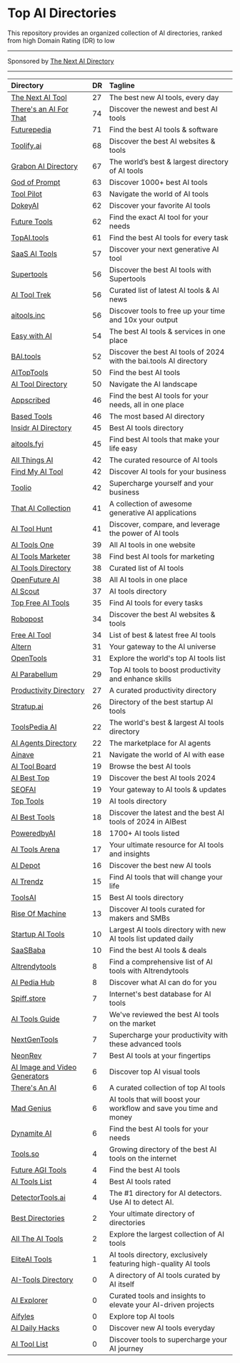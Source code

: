 # Top AI Directories

This repository provides an organized collection of AI directories, ranked from high Domain Rating (DR) to low

---

Sponsored by [The Next AI Directory](https://thenextaidirectory.com)

---

| Directory | DR | Tagline |
|:----------|:----------|:----------|
| [The Next AI Tool](https://thenextaitool.com?ref=thenextaidirectory.com) | 27 | The best new AI tools, every day |
| [There's an AI For That](https://thenextaidirectory.com/go/theres-an-ai-for-that) | 74 | Discover the newest and best AI tools |
| [Futurepedia](https://thenextaidirectory.com/go/futurepedia) | 71 | Find the best AI tools & software |
| [Toolify.ai](https://thenextaidirectory.com/go/toolify-ai) | 68 | Discover the best AI websites & tools |
| [Grabon AI Directory](https://thenextaidirectory.com/go/grabon-ai-directory) | 67 | The world’s best & largest directory of AI tools |
| [God of Prompt](https://thenextaidirectory.com/go/god-of-prompt) | 63 | Discover 1000+ best AI tools |
| [Tool Pilot](https://thenextaidirectory.com/go/tool-pilot) | 63 | Navigate the world of AI tools |
| [DokeyAI](https://thenextaidirectory.com/go/dokeyai) | 62 | Discover your favorite AI tools |
| [Future Tools](https://thenextaidirectory.com/go/future-tools) | 62 | Find the exact AI tool for your needs |
| [TopAI.tools](https://thenextaidirectory.com/go/topai-tools) | 61 | Find the best AI tools for every task |
| [SaaS AI Tools](https://thenextaidirectory.com/go/saas-ai-tools) | 57 | Discover your next generative AI tool |
| [Supertools](https://thenextaidirectory.com/go/supertools) | 56 | Discover the best AI tools with Supertools |
| [AI Tool Trek](https://thenextaidirectory.com/go/ai-tool-trek) | 56 | Curated list of latest AI tools & AI news |
| [aitools.inc](https://thenextaidirectory.com/go/aitools-inc) | 56 | Discover tools to free up your time and 10x your output |
| [Easy with AI](https://thenextaidirectory.com/go/easy-with-ai) | 54 | The best AI tools & services in one place |
| [BAI.tools](https://thenextaidirectory.com/go/bai-tools) | 52 | Discover the best AI tools of 2024 with the bai.tools AI directory |
| [AITopTools](https://thenextaidirectory.com/go/aitoptools) | 50 | Find the best AI tools |
| [AI Tool Directory](https://thenextaidirectory.com/go/ai-tool-directory) | 50 | Navigate the AI landscape |
| [Appscribed](https://thenextaidirectory.com/go/appscribed) | 46 | Find the best AI tools for your needs, all in one place |
| [Based Tools](https://thenextaidirectory.com/go/based-tools) | 46 | The most based AI directory |
| [Insidr AI Directory](https://thenextaidirectory.com/go/insidr-ai-directory) | 45 | Best AI tools directory |
| [aitools.fyi](https://thenextaidirectory.com/go/aitools-fyi) | 45 | Find best AI tools that make your life easy |
| [All Things AI](https://thenextaidirectory.com/go/all-things-ai) | 42 | The curated resource of AI tools |
| [Find My AI Tool](https://thenextaidirectory.com/go/find-my-ai-tool) | 42 | Discover AI tools for your business |
| [Toolio](https://thenextaidirectory.com/go/toolio) | 42 | Supercharge yourself and your business |
| [That AI Collection](https://thenextaidirectory.com/go/that-ai-collection) | 41 | A collection of awesome generative AI applications |
| [AI Tool Hunt](https://thenextaidirectory.com/go/ai-tool-hunt) | 41 | Discover, compare, and leverage the power of AI tools |
| [AI Tools One](https://thenextaidirectory.com/go/ai-tools-one) | 39 | All AI tools in one website |
| [AI Tools Marketer](https://thenextaidirectory.com/go/ai-tools-marketer) | 38 | Find best AI tools for marketing |
| [AI Tools Directory](https://thenextaidirectory.com/go/ai-tools-directory-2) | 38 | Curated list of AI tools |
| [OpenFuture AI](https://thenextaidirectory.com/go/openfuture-ai) | 38 | All AI tools in one place |
| [AI Scout](https://thenextaidirectory.com/go/ai-scout) | 37 | AI tools directory |
| [Top Free AI Tools](https://thenextaidirectory.com/go/top-free-ai-tools) | 35 | Find AI tools for every tasks |
| [Robopost](https://thenextaidirectory.com/go/robopost) | 34 | Discover the best AI websites & tools |
| [Free AI Tool](https://thenextaidirectory.com/go/free-ai-tool) | 34 | List of best & latest free AI tools |
| [Altern](https://thenextaidirectory.com/go/altern) | 31 | Your gateway to the AI universe |
| [OpenTools](https://thenextaidirectory.com/go/opentools) | 31 | Explore the world's top AI tools list |
| [AI Parabellum](https://thenextaidirectory.com/go/ai-parabellum) | 29 | Top AI tools to boost productivity and enhance skills |
| [Productivity Directory](https://thenextaidirectory.com/go/productivity-directory) | 27 | A curated productivity directory |
| [Stratup.ai](https://thenextaidirectory.com/go/stratup-ai) | 26 | Directory of the best startup AI tools |
| [ToolsPedia AI](https://thenextaidirectory.com/go/toolspedia-ai) | 22 | The world's best & largest AI tools directory |
| [AI Agents Directory](https://thenextaidirectory.com/go/ai-agents-directory) | 22 | The marketplace for AI agents |
| [Ainave](https://thenextaidirectory.com/go/ainave) | 21 | Navigate the world of AI with ease |
| [AI Tool Board](https://thenextaidirectory.com/go/ai-tool-board) | 19 | Browse the best AI tools |
| [AI Best Top](https://thenextaidirectory.com/go/ai-best-top) | 19 | Discover the best AI tools 2024 |
| [SEOFAI](https://thenextaidirectory.com/go/seofai) | 19 | Your gateway to AI tools & updates |
| [Top Tools](https://thenextaidirectory.com/go/top-tools) | 19 | AI tools directory |
| [AI Best Tools](https://thenextaidirectory.com/go/ai-best-tools) | 18 | Discover the latest and the best AI tools of 2024 in AIBest |
| [PoweredbyAI](https://thenextaidirectory.com/go/poweredbyai) | 18 | 1700+ AI tools listed |
| [AI Tools Arena](https://thenextaidirectory.com/go/ai-tools-arena) | 17 | Your ultimate resource for AI tools and insights |
| [AI Depot](https://thenextaidirectory.com/go/ai-depot) | 16 | Discover the best new AI tools |
| [AI Trendz](https://thenextaidirectory.com/go/ai-trendz) | 15 | Find AI tools that will change your life |
| [ToolsAI](https://thenextaidirectory.com/go/toolsai) | 15 | Best AI tools directory |
| [Rise Of Machine](https://thenextaidirectory.com/go/rise-of-machine) | 13 | Discover AI tools curated for makers and SMBs |
| [Startup AI Tools](https://thenextaidirectory.com/go/startup-ai-tools) | 10 | Largest AI tools directory with new AI tools list updated daily |
| [SaaSBaba](https://thenextaidirectory.com/go/saasbaba) | 10 | Find the best AI tools & deals |
| [AItrendytools](https://thenextaidirectory.com/go/aitrendytools) | 8 | Find a comprehensive list of AI tools with AItrendytools |
| [AI Pedia Hub](https://thenextaidirectory.com/go/ai-pedia-hub) | 8 | Discover what AI can do for you |
| [Spiff.store](https://thenextaidirectory.com/go/spiff-store) | 7 | Internet's best database for AI tools |
| [AI Tools Guide](https://thenextaidirectory.com/go/ai-tools-guide) | 7 | We've reviewed the best AI tools on the market |
| [NextGenTools](https://thenextaidirectory.com/go/nextgentools) | 7 | Supercharge your productivity with these advanced tools |
| [NeonRev](https://thenextaidirectory.com/go/neonrev) | 7 | Best AI tools at your fingertips |
| [AI Image and Video Generators](https://thenextaidirectory.com/go/ai-image-and-video-generators) | 6 | Discover top AI visual tools |
| [There's An AI](https://thenextaidirectory.com/go/theres-an-ai) | 6 | A curated collection of top AI tools |
| [Mad Genius](https://thenextaidirectory.com/go/mad-genius) | 6 | AI tools that will boost your workflow and save you time and money |
| [Dynamite AI](https://thenextaidirectory.com/go/dynamite-ai) | 6 | Find the best AI tools for your needs |
| [Tools.so](https://thenextaidirectory.com/go/tools-so) | 4 | Growing directory of the best AI tools on the internet |
| [Future AGI Tools](https://thenextaidirectory.com/go/future-agi-tools) | 4 | Find the best AI tools |
| [AI Tools List](https://thenextaidirectory.com/go/ai-tools-list) | 4 | Best AI tools rated |
| [DetectorTools.ai](https://thenextaidirectory.com/go/detectortools-ai) | 4 | The #1 directory for AI detectors. Use AI to detect AI. |
| [Best Directories](https://thenextaidirectory.com/go/best-directories) | 2 | Your ultimate directory of directories |
| [All The AI Tools](https://thenextaidirectory.com/go/all-the-ai-tools) | 2 | Explore the largest collection of AI tools |
| [EliteAI Tools](https://thenextaidirectory.com/go/eliteai-tools) | 1 | AI tools directory, exclusively featuring high-quality AI tools |
| [AI-Tools Directory](https://thenextaidirectory.com/go/ai-tools-directory) | 0 | A directory of AI tools curated by AI itself |
| [AI Explorer](https://thenextaidirectory.com/go/ai-explorer) | 0 | Curated tools and insights to elevate your AI-driven projects |
| [Aifyles](https://thenextaidirectory.com/go/aifyles) | 0 | Explore top AI tools |
| [AI Daily Hacks](https://thenextaidirectory.com/go/ai-daily-hacks) | 0 | Discover new AI tools everyday |
| [AI Tool List](https://thenextaidirectory.com/go/ai-tool-list) | 0 | Discover tools to supercharge your AI journey |
